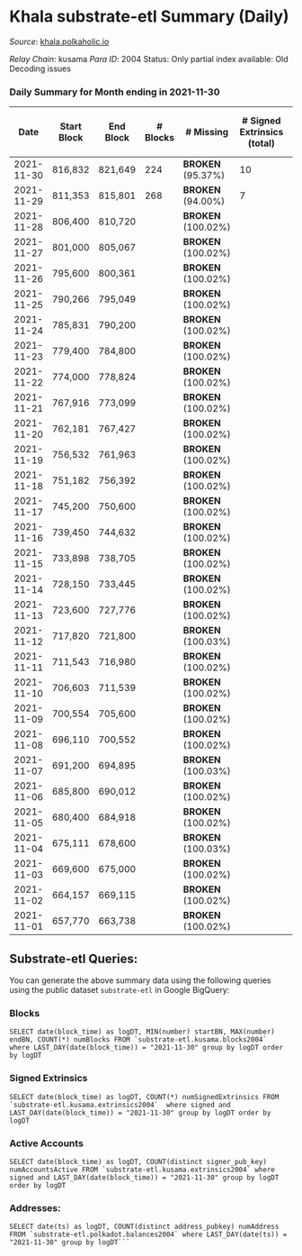 # Khala substrate-etl Summary (Daily)

_Source_: [khala.polkaholic.io](https://khala.polkaholic.io)

*Relay Chain*: kusama
*Para ID*: 2004
Status: Only partial index available: Old Decoding issues


### Daily Summary for Month ending in 2021-11-30


| Date | Start Block | End Block | # Blocks | # Missing | # Signed Extrinsics (total) | # Active Accounts | # Addresses with Balances | # Events | # Transfers | # XCM Transfers In | # XCM Transfers Out |
| ---- | ----------- | --------- | -------- | --------- | --------------------------- | ----------------- | ------------------------- | -------- | ----------- | ------------------ | ------------------- |
| 2021-11-30 | 816,832 | 821,649 | 224 |  **BROKEN** (95.37%) | 10 | 10 | 13,550 | 491 | 10 ($452.76) |   |   |
| 2021-11-29 | 811,353 | 815,801 | 268 |  **BROKEN** (94.00%) | 7 | 7 | 13,544 | 561 | 3 ($1,491.79) |   |   |
| 2021-11-28 | 806,400 | 810,720 |  |  **BROKEN** (100.02%) |  |  |  |  |   |   |   |
| 2021-11-27 | 801,000 | 805,067 |  |  **BROKEN** (100.02%) |  |  |  |  |   |   |   |
| 2021-11-26 | 795,600 | 800,361 |  |  **BROKEN** (100.02%) |  |  |  |  |   |   |   |
| 2021-11-25 | 790,266 | 795,049 |  |  **BROKEN** (100.02%) |  |  |  |  |   |   |   |
| 2021-11-24 | 785,831 | 790,200 |  |  **BROKEN** (100.02%) |  |  |  |  |   |   |   |
| 2021-11-23 | 779,400 | 784,800 |  |  **BROKEN** (100.02%) |  |  |  |  |   |   |   |
| 2021-11-22 | 774,000 | 778,824 |  |  **BROKEN** (100.02%) |  |  |  |  |   |   |   |
| 2021-11-21 | 767,916 | 773,099 |  |  **BROKEN** (100.02%) |  |  |  |  |   |   |   |
| 2021-11-20 | 762,181 | 767,427 |  |  **BROKEN** (100.02%) |  |  |  |  |   |   |   |
| 2021-11-19 | 756,532 | 761,963 |  |  **BROKEN** (100.02%) |  |  |  |  |   |   |   |
| 2021-11-18 | 751,182 | 756,392 |  |  **BROKEN** (100.02%) |  |  |  |  |   |   |   |
| 2021-11-17 | 745,200 | 750,600 |  |  **BROKEN** (100.02%) |  |  |  |  |   |   |   |
| 2021-11-16 | 739,450 | 744,632 |  |  **BROKEN** (100.02%) |  |  |  |  |   |   |   |
| 2021-11-15 | 733,898 | 738,705 |  |  **BROKEN** (100.02%) |  |  |  |  |   |   |   |
| 2021-11-14 | 728,150 | 733,445 |  |  **BROKEN** (100.02%) |  |  |  |  |   |   |   |
| 2021-11-13 | 723,600 | 727,776 |  |  **BROKEN** (100.02%) |  |  |  |  |   |   |   |
| 2021-11-12 | 717,820 | 721,800 |  |  **BROKEN** (100.03%) |  |  |  |  |   |   |   |
| 2021-11-11 | 711,543 | 716,980 |  |  **BROKEN** (100.02%) |  |  |  |  |   |   |   |
| 2021-11-10 | 706,603 | 711,539 |  |  **BROKEN** (100.02%) |  |  |  |  |   |   |   |
| 2021-11-09 | 700,554 | 705,600 |  |  **BROKEN** (100.02%) |  |  |  |  |   |   |   |
| 2021-11-08 | 696,110 | 700,552 |  |  **BROKEN** (100.02%) |  |  |  |  |   |   |   |
| 2021-11-07 | 691,200 | 694,895 |  |  **BROKEN** (100.03%) |  |  |  |  |   |   |   |
| 2021-11-06 | 685,800 | 690,012 |  |  **BROKEN** (100.02%) |  |  |  |  |   |   |   |
| 2021-11-05 | 680,400 | 684,918 |  |  **BROKEN** (100.02%) |  |  |  |  |   |   |   |
| 2021-11-04 | 675,111 | 678,600 |  |  **BROKEN** (100.03%) |  |  |  |  |   |   |   |
| 2021-11-03 | 669,600 | 675,000 |  |  **BROKEN** (100.02%) |  |  |  |  |   |   |   |
| 2021-11-02 | 664,157 | 669,115 |  |  **BROKEN** (100.02%) |  |  |  |  |   |   |   |
| 2021-11-01 | 657,770 | 663,738 |  |  **BROKEN** (100.02%) |  |  |  |  |   |   |   |

## Substrate-etl Queries:
You can generate the above summary data using the following queries using the public dataset `substrate-etl` in Google BigQuery:


### Blocks
```
SELECT date(block_time) as logDT, MIN(number) startBN, MAX(number) endBN, COUNT(*) numBlocks FROM `substrate-etl.kusama.blocks2004`  where LAST_DAY(date(block_time)) = "2021-11-30" group by logDT order by logDT
```


### Signed Extrinsics
```
SELECT date(block_time) as logDT, COUNT(*) numSignedExtrinsics FROM `substrate-etl.kusama.extrinsics2004`  where signed and LAST_DAY(date(block_time)) = "2021-11-30" group by logDT order by logDT
```


### Active Accounts
```
SELECT date(block_time) as logDT, COUNT(distinct signer_pub_key) numAccountsActive FROM `substrate-etl.kusama.extrinsics2004` where signed and LAST_DAY(date(block_time)) = "2021-11-30" group by logDT order by logDT
```


### Addresses:
```
SELECT date(ts) as logDT, COUNT(distinct address_pubkey) numAddress FROM `substrate-etl.polkadot.balances2004` where LAST_DAY(date(ts)) = "2021-11-30" group by logDT```

